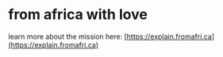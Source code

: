 # from africa with love

learn more about the mission here: [https://explain.fromafri.ca](https://explain.fromafri.ca)
